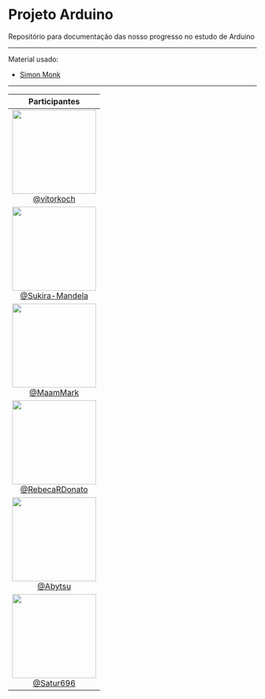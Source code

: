 # Projeto Arduino

Repositório para documentação das nosso progresso no estudo de Arduino

---
Material usado:
- [Simon Monk](https://drive.google.com/file/d/1QHLI6-yJKndiBsBljfefNFLN99VPtKsp/view?usp=sharing)
---
| Participantes |
| :---: |
| <img src="https://avatars.githubusercontent.com/u/105176076?v=4" width="170"><br>[@vitorkoch](https://github.com/vitorkoch) |
| <img src="https://avatars.githubusercontent.com/u/95509194?v=4" width="170"><br>[@Sukira-Mandela](https://github.com/Sukira-Mandela) |
| <img src="https://avatars.githubusercontent.com/u/96156555?v=4" width="170"><br>[@MaamMark](https://github.com/MaamMark) |
| <img src="https://avatars.githubusercontent.com/u/85712784?v=4" width="170"><br>[@RebecaRDonato](https://github.com/RebecaRDonato) |
| <img src="https://avatars.githubusercontent.com/u/42917989?v=4" width="170"><br>[@Abytsu](https://github.com/Abytsu) |
| <img src="https://avatars.githubusercontent.com/u/82034427?v=4" width="170"><br>[@Satur696](https://github.com/Satur696) |
